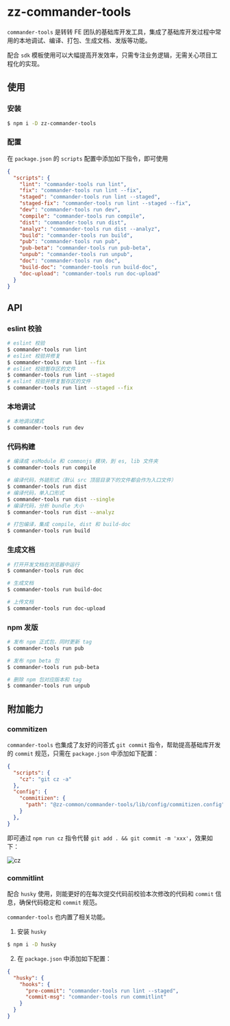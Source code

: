 # zz-commander-tools

`commander-tools` 是转转 FE 团队的基础库开发工具，集成了基础库开发过程中常用的本地调试、编译、打包、生成文档、发版等功能。

配合 `sdk` 模板使用可以大幅提高开发效率，只需专注业务逻辑，无需关心项目工程化的实现。

## 使用

### 安装

```bash
$ npm i -D zz-commander-tools
```

### 配置

在 `package.json` 的 `scripts` 配置中添加如下指令，即可使用

```json
{
  "scripts": {
    "lint": "commander-tools run lint",
    "fix": "commander-tools run lint --fix",
    "staged": "commander-tools run lint --staged",
    "staged-fix": "commander-tools run lint --staged --fix",
    "dev": "commander-tools run dev",
    "compile": "commander-tools run compile",
    "dist": "commander-tools run dist",
    "analyz": "commander-tools run dist --analyz",
    "build": "commander-tools run build",
    "pub": "commander-tools run pub",
    "pub-beta": "commander-tools run pub-beta",
    "unpub": "commander-tools run unpub",
    "doc": "commander-tools run doc",
    "build-doc": "commander-tools run build-doc",
    "doc-upload": "commander-tools run doc-upload"
  }
}
```

## API

### eslint 校验

```bash
# eslint 校验
$ commander-tools run lint
# eslint 校验并修复
$ commander-tools run lint --fix
# eslint 校验暂存区的文件
$ commander-tools run lint --staged
# eslint 校验并修复暂存区的文件
$ commander-tools run lint --staged --fix
```

### 本地调试

```bash
# 本地调试模式
$ commander-tools run dev
```

### 代码构建

```bash
# 编译成 esModule 和 commonjs 模块，到 es, lib 文件夹
$ commander-tools run compile

# 编译代码，外链形式（默认 src 顶层目录下的文件都会作为入口文件）
$ commander-tools run dist
# 编译代码，单入口形式
$ commander-tools run dist --single
# 编译代码，分析 bundle 大小
$ commander-tools run dist --analyz

# 打包编译，集成 compile, dist 和 build-doc
$ commander-tools run build
```

### 生成文档

```bash
# 打开开发文档在浏览器中运行
$ commander-tools run doc

# 生成文档
$ commander-tools run build-doc

# 上传文档
$ commander-tools run doc-upload
```

### npm 发版

```bash
# 发布 npm 正式包，同时更新 tag
$ commander-tools run pub

# 发布 npm beta 包
$ commander-tools run pub-beta

# 删除 npm 包对应版本和 tag
$ commander-tools run unpub
```

## 附加能力

### commitizen

`commander-tools` 也集成了友好的问答式 `git commit` 指令，帮助提高基础库开发的 `commit` 规范，只需在 `package.json` 中添加如下配置：

```json
{
  "scripts": {
    "cz": "git cz -a"
  },
  "config": {
    "commitizen": {
      "path": "@zz-common/commander-tools/lib/config/commitizen.config"
    }
  },
}
```

即可通过 `npm run cz` 指令代替 `git add . && git commit -m 'xxx'`，效果如下：

![cz](https://pic5.zhuanstatic.com/zhuanzh/n_v2dded52be953c44268e0e4c8f72937363.jpg)

### commitlint

配合 `husky` 使用，则能更好的在每次提交代码前校验本次修改的代码和 `commit` 信息，确保代码稳定和 `commit` 规范。

`commander-tools` 也内置了相关功能。

1. 安装 `husky`

```bash
$ npm i -D husky
```

2. 在 `package.json` 中添加如下配置：

```json
{
  "husky": {
    "hooks": {
      "pre-commit": "commander-tools run lint --staged",
      "commit-msg": "commander-tools run commitlint"
    }
  }
}
```
